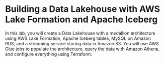 # Building a Data Lakehouse with AWS Lake Formation and Apache Iceberg

In this lab, you will create a Data Lakehouse with a medallion architecture using AWS Lake Formation, Apache Iceberg tables, MySQL on Amazon RDS, and a streaming service storing data in Amazon S3. You will use AWS Glue jobs to populate the architecture, query the data with Amazon Athena, and configure everything using Terraform.

